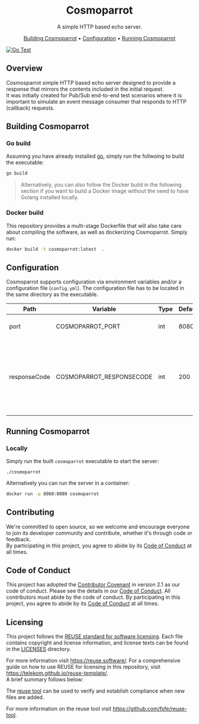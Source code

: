 <!--
Copyright 2024 Deutsche Telekom IT GmbH

SPDX-License-Identifier: Apache-2.0
-->

<p align="center">
  <h1 align="center">Cosmoparrot</h1>
</p>

<p align="center">
  A simple HTTP based echo server.
</p>

<p align="center">
  <a href="#building-cosmoparrot">Building Cosmoparrot</a> •
  <a href="#configuration">Configuration</a> •
  <a href="#running-cosmoparrot">Running Cosmoparrot</a>
</p>

<!--
[![REUSE status](https://api.reuse.software/badge/github.com/telekom/pubsub-horizon-cosmoparrot)](https://api.reuse.software/info/github.com/telekom/pubsub-horizon-cosmoparrot)
-->
[![Go Test](https://github.com/telekom/pubsub-horizon-cosmoparrot/actions/workflows/go-test.yml/badge.svg)](https://github.com/telekom/pubsub-horizon-cosmoparrot/actions/workflows/go-test.yml)

## Overview
Cosmosparrot simple HTTP based echo server designed to provide a response that mirrors the contents included in the initial request.  
It was initially created for Pub/Sub end-to-end test scenarios where it is important to simulate an event message consumer that responds to HTTP (callback) requests.

## Building Cosmoparrot

### Go build

Assuming you have already installed [go](https://go.dev/), simply run the follwoing to build the executable:
```bash
go build
```

> Alternatively, you can also follow the Docker build in the following section if you want to build a Docker image without the need to have Golang installed locally.

### Docker build

This repository provides a multi-stage Dockerfile that will also take care about compiling the software, as well as dockerizing Cosmoparrot. Simply run:

```bash
docker build -t cosmoparrot:latest  . 
```

## Configuration
Cosmoparrot supports configuration via environment variables and/or a configuration file (`config.yml`). The configuration file has to be located in the same directory as the executable.

| Path                       | Variable                 | Type | Default | Description                                                                              |
|----------------------------|--------------------------|------|---------|------------------------------------------------------------------------------------------|
| port                       | COSMOPARROT_PORT         | int  | 8080    | Sets the port to listen on.                                                              |
| responseCode               | COSMOPARROT_RESPONSECODE | int  | 200     | Enforces a specific HTTP response code. Can be used to test different consumer behavior. |


## Running Cosmoparrot
### Locally

Simply run the built `cosmoparrot` executable to start the server:
```shell
./cosmoparrot
```

Alternatively you can run the server in a container: 

```bash
docker run -p 8080:8080 cosmoparrot
```
## Contributing

We're committed to open source, so we welcome and encourage everyone to join its developer community and contribute, whether it's through code or feedback.  
By participating in this project, you agree to abide by its [Code of Conduct](./CODE_OF_CONDUCT.md) at all times.

## Code of Conduct
This project has adopted the [Contributor Covenant](https://www.contributor-covenant.org/) in version 2.1 as our code of conduct. Please see the details in our [Code of Conduct](CODE_OF_CONDUCT.md). All contributors must abide by the code of conduct.
By participating in this project, you agree to abide by its [Code of Conduct](./CODE_OF_CONDUCT.md) at all times.

## Licensing
This project follows the [REUSE standard for software licensing](https://reuse.software/).
Each file contains copyright and license information, and license texts can be found in the [LICENSES](./LICENSES) directory.

For more information visit https://reuse.software/.
For a comprehensive guide on how to use REUSE for licensing in this repository, visit https://telekom.github.io/reuse-template/.   
A brief summary follows below:

The [reuse tool](https://github.com/fsfe/reuse-tool) can be used to verify and establish compliance when new files are added.

For more information on the reuse tool visit https://github.com/fsfe/reuse-tool.

